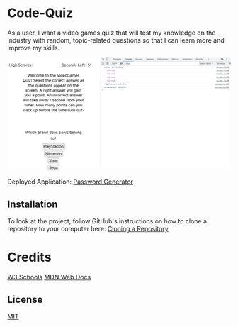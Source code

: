 # Code-Quiz

As a user, I want a video games quiz that will test my knowledge on the industry with random, topic-related questions so that I can learn more and improve my skills.

![Page look and functionality](assets/images/App-Screenshot.png)

Deployed Application: [Password Generator](https://florenciab94.github.io/Code-Quiz/)

## Installation

To look at the project, follow GitHub's instructions on how to clone a repository to your computer here:
[Cloning a Repository](https://docs.github.com/en/github/creating-cloning-and-archiving-repositories/cloning-a-repository-from-github/cloning-a-repository "GitHub's guide to cloning a repository")

# Credits

[W3 Schools](https://w3schools.com/)
[MDN Web Docs](https://developer.mozilla.org/en-US/)

## License

[MIT](https://choosealicense.com/licenses/mit/)
